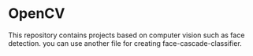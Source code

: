 # OpenCV
This repository contains projects based on computer vision such as face detection.
you can use another file for creating face-cascade-classifier. 
